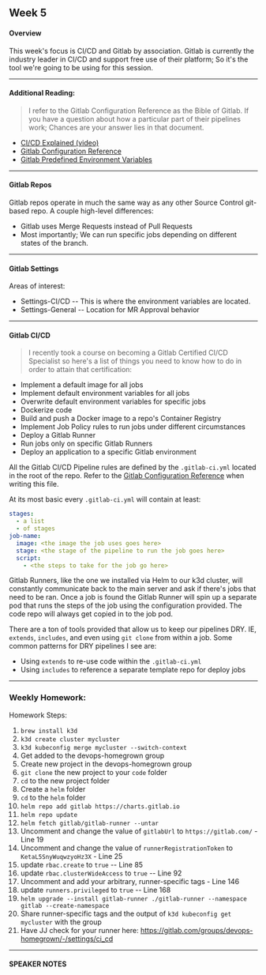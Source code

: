 ## Week 5
#### Overview
This week's focus is CI/CD and Gitlab by association. Gitlab is currently the industry leader in CI/CD and support free use of their platform; So it's the tool we're going to be using for this session.

---

#### Additional Reading:
> I refer to the Gitlab Configuration Reference as the Bible of Gitlab. If you have a question about how a particular part of their pipelines work; Chances are your answer lies in that document.

- [CI/CD Explained (video)](https://www.youtube.com/watch?v=scEDHsr3APg)
- [Gitlab Configuration Reference](https://docs.gitlab.com/ee/ci/yaml/README.html)
- [Gitlab Predefined Environment Variables](https://docs.gitlab.com/ee/ci/variables/predefined_variables.html)

---

#### Gitlab Repos
Gitlab repos operate in much the same way as any other Source Control git-based repo.
A couple high-level differences:
- Gitlab uses Merge Requests instead of Pull Requests
- Most importantly; We can run specific jobs depending on different states of the branch.

---

#### Gitlab Settings
Areas of interest:
- Settings-CI/CD -- This is where the environment variables are located.
- Settings-General -- Location for MR Approval behavior

---

#### Gitlab CI/CD
> I recently took a course on becoming a Gitlab Certified CI/CD Specialist so here's a list of things you need to know how to do in order to attain that certification:
- Implement a default image for all jobs
- Implement default environment variables for all jobs
- Overwrite default environment variables for specific jobs
- Dockerize code
- Build and push a Docker image to a repo's Container Registry
- Implement Job Policy rules to run jobs under different circumstances
- Deploy a Gitlab Runner
- Run jobs only on specific Gitlab Runners
- Deploy an application to a specific Gitlab environment

All the Gitlab CI/CD Pipeline rules are defined by the `.gitlab-ci.yml` located in the root of the repo. Refer to the [Gitlab Configuration Reference](https://docs.gitlab.com/ee/ci/yaml/README.html) when writing this file.

At its most basic every `.gitlab-ci.yml` will contain at least:
``` yaml
stages:
  - a list
  - of stages
job-name:
  image: <the image the job uses goes here>
  stage: <the stage of the pipeline to run the job goes here>
  script:
    - <the steps to take for the job go here>
```

Gitlab Runners, like the one we installed via Helm to our k3d cluster, will constantly communicate back to the main server and ask if there's jobs that need to be ran. Once a job is found the Gitlab Runner will spin up a separate pod that runs the steps of the job using the configuration provided. The code repo will always get copied in to the job pod.

There are a ton of tools provided that allow us to keep our pipelines DRY. IE, `extends`, `includes`, and even using `git clone` from within a job.
Some common patterns for DRY pipelines I see are:
- Using `extends` to re-use code within the `.gitlab-ci.yml`
- Using `includes` to reference a separate template repo for deploy jobs

---

### Weekly Homework:

Homework Steps:
1. `brew install k3d`
1. `k3d create cluster mycluster`
1. `k3d kubeconfig merge mycluster --switch-context`
1. Get added to the devops-homegrown group
1. Create new project in the devops-homegrown group
1. `git clone` the new project to your `code` folder
1. `cd` to the new project folder
1. Create a `helm` folder
1. `cd` to the `helm` folder
1. `helm repo add gitlab https://charts.gitlab.io`
1. `helm repo update`
1. `helm fetch gitlab/gitlab-runner --untar`
1. Uncomment and change the value of `gitlabUrl` to `https://gitlab.com/` - Line 19
1. Uncomment and change the value of `runnerRegistrationToken` to `KetaL5SnyWuqwzyoHz3X` - Line 25
1. update `rbac.create` to `true` -- Line 85
1. update `rbac.clusterWideAccess` to `true` -- Line 92
1. Uncomment and add your arbitrary, runner-specific tags - Line 146
1. update `runners.privileged` to `true` -- Line 168
1. `helm upgrade --install gitlab-runner ./gitlab-runner --namespace gitlab --create-namespace`
1. Share runner-specific tags and the output of `k3d kubeconfig get mycluster` with the group
1. Have JJ check for your runner here: https://gitlab.com/groups/devops-homegrown/-/settings/ci_cd

---

#### SPEAKER NOTES
